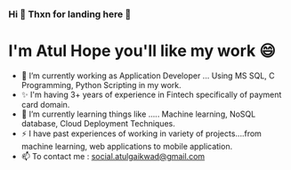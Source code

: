 ### Hi 👋 Thxn for landing here :blue_heart:

# I'm **Atul** Hope you'll like my work :smile:

- 🔭 I’m currently working as Application Developer ... Using MS SQL, C Programming, Python Scripting in my work.
- ✨ I'm having 3+ years of experience in Fintech specifically of payment card domain.
- 🌱 I’m currently learning things like ..... Machine learning, NoSQL database, Cloud Deployment Techniques.
- ⚡ I have past experiences of working in variety of projects....from machine learning, web applications to mobile application.
- 📫 To contact me : social.atulgaikwad@gmail.com 
<!--
**atulgaikwad12/atulgaikwad12** is a ✨ _special_ ✨ repository because its `README.md` (this file) appears on your GitHub profile.

Here are some ideas to get you started:

- 🔭 I’m currently working on ...
- 🌱 I’m currently learning ...
- 👯 I’m looking to collaborate on ...
- 🤔 I’m looking for help with ...
- 💬 Ask me about ...
- 📫 How to reach me: ...
- 😄 Pronouns: ...
- ⚡ Fun fact: ...
-->
